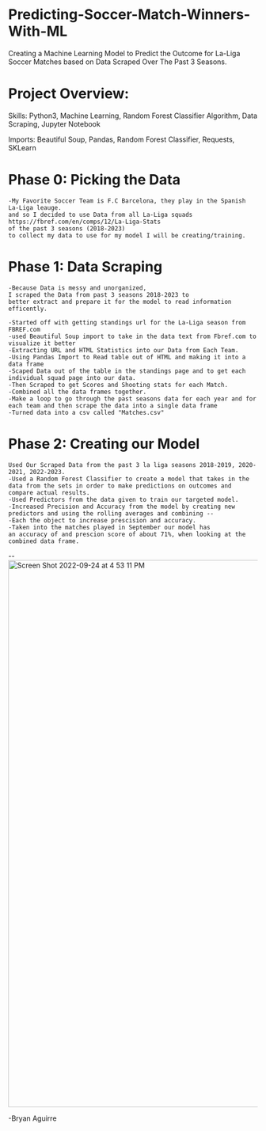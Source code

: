 # Predicting-Soccer-Match-Winners-With-ML
Creating a Machine Learning Model to Predict the Outcome for La-Liga Soccer Matches based on Data Scraped Over The Past 3 Seasons.

# Project Overview:

Skills: Python3, Machine Learning, Random Forest Classifier Algorithm, Data Scraping, Jupyter Notebook 

Imports: Beautiful Soup, Pandas, Random Forest Classifier, Requests, SKLearn 


# Phase 0: Picking the Data
    
    -My Favorite Soccer Team is F.C Barcelona, they play in the Spanish La-Liga leauge.
    and so I decided to use Data from all La-Liga squads https://fbref.com/en/comps/12/La-Liga-Stats 
    of the past 3 seasons (2018-2023)
    to collect my data to use for my model I will be creating/training. 



# Phase 1: Data Scraping 
    
    -Because Data is messy and unorganized, 
    I scraped the Data from past 3 seasons 2018-2023 to
    better extract and prepare it for the model to read information efficently. 
    
    -Started off with getting standings url for the La-Liga season from FBREF.com
    -used Beautiful Soup import to take in the data text from Fbref.com to visualize it better
    -Extracting URL and HTML Statistics into our Data from Each Team. 
    -Using Pandas Import to Read table out of HTML and making it into a data frame 
    -Scaped Data out of the table in the standings page and to get each individual squad page into our data.
    -Then Scraped to get Scores and Shooting stats for each Match.
    -Combined all the data frames together.
    -Make a loop to go through the past seasons data for each year and for each team and then scrape the data into a single data frame
    -Turned data into a csv called "Matches.csv"
    

# Phase 2: Creating our Model 
   
    Used Our Scraped Data from the past 3 la liga seasons 2018-2019, 2020-2021, 2022-2023.
    -Used a Random Forest Classifier to create a model that takes in the data from the sets in order to make predictions on outcomes and compare actual results.
    -Used Predictors from the data given to train our targeted model. 
    -Increased Precision and Accuracy from the model by creating new predictors and using the rolling averages and combining --
    -Each the object to increase prescision and accuracy.
    -Taken into the matches played in September our model has 
    an accuracy of and prescion score of about 71%, when looking at the combined data frame.
    
    
 --   
    <img width="1106" alt="Screen Shot 2022-09-24 at 4 53 11 PM" src="https://user-images.githubusercontent.com/107953902/192122653-f29c37eb-2203-4d78-93b0-021232b65d0c.png">


-Bryan Aguirre
